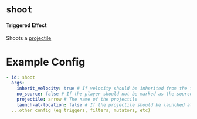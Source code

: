 # `shoot`
#### Triggered Effect

Shoots a [projectile](https://hub.spigotmc.org/javadocs/bukkit/org/bukkit/entity/Projectile.html)

# Example Config
```yaml
- id: shoot
  args:
    inherit_velocity: true # If velocity should be inherited from the trigger (ie if you want to make a tripleshot effect)
    no_source: false # If the player should not be marked as the source, leaving this option out defaults to false
    projectile: arrow # The name of the projectile
    launch-at-location: false # If the projectile should be launched at the location of the trigger rather than the player (Default: false)
  ...other config (eg triggers, filters, mutators, etc)
```
